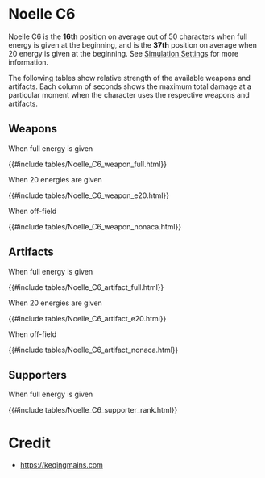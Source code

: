 # Noelle C6

Noelle C6 is the **16th** position on average out of 50
characters when full energy is given at the beginning, and is the
**37th** position on average when 20 energy is given at the
beginning. See [Simulation Settings](./simulation_settings.md) for more
information.

The following tables show relative strength of the available weapons and
artifacts. Each column of seconds shows the maximum total damage at a
particular moment when the character uses the respective weapons and
artifacts.

## Weapons

When full energy is given

{{#include tables/Noelle_C6_weapon_full.html}}

When 20 energies are given

{{#include tables/Noelle_C6_weapon_e20.html}}

When off-field

{{#include tables/Noelle_C6_weapon_nonaca.html}}

## Artifacts

When full energy is given

{{#include tables/Noelle_C6_artifact_full.html}}

When 20 energies are given

{{#include tables/Noelle_C6_artifact_e20.html}}

When off-field

{{#include tables/Noelle_C6_artifact_nonaca.html}}

## Supporters

When full energy is given

{{#include tables/Noelle_C6_supporter_rank.html}}

# Credit

- <https://keqingmains.com>

